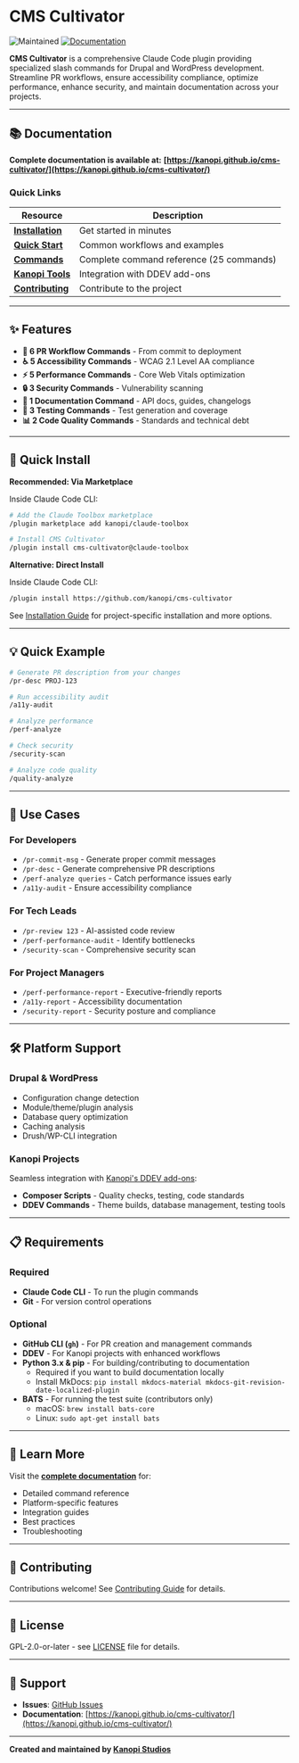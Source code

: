 # CMS Cultivator

![Maintained](https://img.shields.io/maintenance/yes/2025.svg)
[![Documentation](https://img.shields.io/badge/docs-mkdocs-blue.svg)](https://kanopi.github.io/cms-cultivator/)

**CMS Cultivator** is a comprehensive Claude Code plugin providing specialized slash commands for Drupal and WordPress development. Streamline PR workflows, ensure accessibility compliance, optimize performance, enhance security, and maintain documentation across your projects.

---

## 📚 Documentation

**Complete documentation is available at:** **[https://kanopi.github.io/cms-cultivator/](https://kanopi.github.io/cms-cultivator/)**

### Quick Links

| Resource | Description |
|----------|-------------|
| **[Installation](https://kanopi.github.io/cms-cultivator/installation/)** | Get started in minutes |
| **[Quick Start](https://kanopi.github.io/cms-cultivator/quick-start/)** | Common workflows and examples |
| **[Commands](https://kanopi.github.io/cms-cultivator/commands/overview/)** | Complete command reference (25 commands) |
| **[Kanopi Tools](https://kanopi.github.io/cms-cultivator/kanopi-tools/overview/)** | Integration with DDEV add-ons |
| **[Contributing](https://kanopi.github.io/cms-cultivator/contributing/)** | Contribute to the project |

---

## ✨ Features

- **🔄 6 PR Workflow Commands** - From commit to deployment
- **♿ 5 Accessibility Commands** - WCAG 2.1 Level AA compliance
- **⚡ 5 Performance Commands** - Core Web Vitals optimization
- **🔒 3 Security Commands** - Vulnerability scanning
- **📝 1 Documentation Command** - API docs, guides, changelogs
- **🧪 3 Testing Commands** - Test generation and coverage
- **📊 2 Code Quality Commands** - Standards and technical debt

---

## 🚀 Quick Install

**Recommended: Via Marketplace**

Inside Claude Code CLI:

```bash
# Add the Claude Toolbox marketplace
/plugin marketplace add kanopi/claude-toolbox

# Install CMS Cultivator
/plugin install cms-cultivator@claude-toolbox
```

**Alternative: Direct Install**

Inside Claude Code CLI:

```bash
/plugin install https://github.com/kanopi/cms-cultivator
```

See [Installation Guide](https://kanopi.github.io/cms-cultivator/installation/) for project-specific installation and more options.

---

## 💡 Quick Example

```bash
# Generate PR description from your changes
/pr-desc PROJ-123

# Run accessibility audit
/a11y-audit

# Analyze performance
/perf-analyze

# Check security
/security-scan

# Analyze code quality
/quality-analyze
```

---

## 🎯 Use Cases

### For Developers
- `/pr-commit-msg` - Generate proper commit messages
- `/pr-desc` - Generate comprehensive PR descriptions
- `/perf-analyze queries` - Catch performance issues early
- `/a11y-audit` - Ensure accessibility compliance

### For Tech Leads
- `/pr-review 123` - AI-assisted code review
- `/perf-performance-audit` - Identify bottlenecks
- `/security-scan` - Comprehensive security scan

### For Project Managers
- `/perf-performance-report` - Executive-friendly reports
- `/a11y-report` - Accessibility documentation
- `/security-report` - Security posture and compliance

---

## 🛠 Platform Support

### Drupal & WordPress
- Configuration change detection
- Module/theme/plugin analysis
- Database query optimization
- Caching analysis
- Drush/WP-CLI integration

### Kanopi Projects
Seamless integration with [Kanopi's DDEV add-ons](https://kanopi.github.io/cms-cultivator/kanopi-tools/overview/):

- **Composer Scripts** - Quality checks, testing, code standards
- **DDEV Commands** - Theme builds, database management, testing tools

---

## 📋 Requirements

### Required

- **Claude Code CLI** - To run the plugin commands
- **Git** - For version control operations

### Optional

- **GitHub CLI (`gh`)** - For PR creation and management commands
- **DDEV** - For Kanopi projects with enhanced workflows
- **Python 3.x & pip** - For building/contributing to documentation
  - Required if you want to build documentation locally
  - Install MkDocs: `pip install mkdocs-material mkdocs-git-revision-date-localized-plugin`
- **BATS** - For running the test suite (contributors only)
  - macOS: `brew install bats-core`
  - Linux: `sudo apt-get install bats`

---

## 📖 Learn More

Visit the **[complete documentation](https://kanopi.github.io/cms-cultivator/)** for:

- Detailed command reference
- Platform-specific features
- Integration guides
- Best practices
- Troubleshooting

---

## 🤝 Contributing

Contributions welcome! See [Contributing Guide](https://kanopi.github.io/cms-cultivator/contributing/) for details.

---

## 📄 License

GPL-2.0-or-later - see [LICENSE](LICENSE.md) file for details.

---

## 💬 Support

- **Issues**: [GitHub Issues](https://github.com/kanopi/cms-cultivator/issues)
- **Documentation**: [https://kanopi.github.io/cms-cultivator/](https://kanopi.github.io/cms-cultivator/)

---

**Created and maintained by [Kanopi Studios](https://kanopi.com)**

